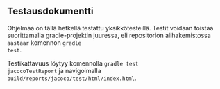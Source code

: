 
## Testausdokumentti

Ohjelmaa on tällä hetkellä testattu yksikkötesteillä. Testit voidaan toistaa suorittamalla gradle-projektin juuressa, eli repositorion alihakemistossa <code>aastaar</code> komennon <code>gradle test</code>.

Testikattavuus löytyy komennolla <code>gradle test jacocoTestReport</code> ja navigoimalla <code>build/reports/jacoco/test/html/index.html</code>.
